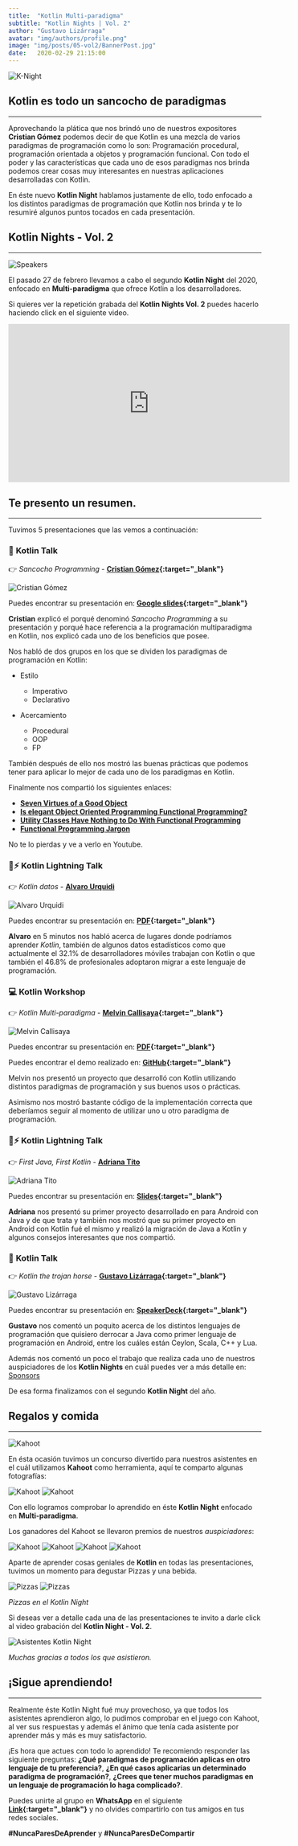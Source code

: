 ```yaml
---
title:  "Kotlin Multi-paradigma"
subtitle: "Kotlin Nights | Vol. 2"
author: "Gustavo Lizárraga"
avatar: "img/authors/profile.png"
image: "img/posts/05-vol2/BannerPost.jpg"
date:   2020-02-29 21:15:00
---
```


<img src="img/knights/knightlogo.png" alt="K-Night" class="responsive-logo">

## **Kotlin es todo un sancocho de paradigmas**
---

Aprovechando la plática que nos brindó uno de nuestros expositores **Cristian Gómez** podemos decir de que Kotlin es una mezcla de varios paradigmas de programación como lo son: Programación procedural, programación orientada a objetos y programación funcional. Con todo el poder y las características que cada uno de esos paradigmas nos brinda podemos crear cosas muy interesantes en nuestras aplicaciones desarrolladas con Kotlin.

En éste nuevo **Kotlin Night** hablamos justamente de ello, todo enfocado a los distintos paradigmas de programación que Kotlin nos brinda y te lo resumiré algunos puntos tocados en cada presentación.

## **Kotlin Nights - Vol. 2**
---

<img src="img/posts/05-vol2/BannerSpeakers.jpg" alt="Speakers" class="responsive">

El pasado 27 de febrero llevamos a cabo el segundo **Kotlin Night** del 2020, enfocado en **Multi-paradigma** que ofrece Kotlin a los desarrolladores.

Si quieres ver la repetición grabada del **Kotlin Nights Vol. 2** puedes hacerlo haciendo click en el siguiente video.

<div class="video-container">
<iframe width="560" height="315" src="https://www.youtube.com/embed/pDQ1ya8Ffps" frameborder="0" allow="accelerometer; autoplay; encrypted-media; gyroscope; picture-in-picture" allowfullscreen></iframe></div>

## **Te presento un resumen.**
---
Tuvimos 5 presentaciones que las vemos a continuación:

### 📢 **Kotlin Talk**

👉 *Sancocho Programming* - **[Cristian Gómez](http://linkedin.com/in/iyubinest/){:target="_blank"}**

<img src="img/posts/05-vol2/FotoCristian.jpg" alt="Cristian Gómez" class="responsive">

Puedes encontrar su presentación en: **[Google slides](https://docs.google.com/presentation/d/1prABeHtyOIZD8FeFjuu8JxUgHoRINAoKby9C9yKNij0/edit){:target="_blank"}**

**Cristian** explicó el porqué denominó *Sancocho Programming* a su presentación y porqué hace referencia a la programación multiparadigma en Kotlin, nos explicó cada uno de los beneficios que posee.

Nos habló de dos grupos en los que se dividen los paradigmas de programación en Kotlin:

- Estilo
    - Imperativo
    - Declarativo

- Acercamiento
    - Procedural
    - OOP
    - FP

También después de ello nos mostró las buenas prácticas que podemos tener para aplicar lo mejor de cada uno de los paradigmas en Kotlin.

Finalmente nos compartió los siguientes enlaces:
- **[Seven Virtues of a Good Object](https://www.yegor256.com/2014/11/20/seven-virtues-of-good-object.html)**
- **[Is elegant Object Oriented Programming Functional Programming?](https://medium.com/@danilomoliveira/is-elegant-object-oriented-programming-functional-programming-2fe46e45660f)**
- **[Utility Classes Have Nothing to Do With Functional Programming](https://www.yegor256.com/2015/02/20/utility-classes-vs-functional-programming.html)**
- **[Functional Programming Jargon](https://github.com/hemanth/functional-programming-jargon)**

No te lo pierdas y ve a verlo en Youtube.

### 📢⚡️ **Kotlin Lightning Talk**

👉 *Kotlin datos* - **[Alvaro Urquidi](https://www.facebook.com/Alvi.U)**

<img src="img/posts/05-vol2/FotoAlvaro.jpg" alt="Alvaro Urquidi" class="responsive">

Puedes encontrar su presentación en: **[PDF](https://drive.google.com/file/d/1PwbRdtsMYP8dqXZLl9INRcJf7aAQQpf5/view?usp=sharing){:target="_blank"}**

**Alvaro** en 5 minutos nos habló acerca de lugares donde podríamos aprender *Kotlin*, también de algunos datos estadísticos como que actualmente el 32.1% de desarrolladores móviles trabajan con Kotlin o que también el 46.8% de profesionales adoptaron migrar a este lenguaje de programación.

### 💻 **Kotlin Workshop**

👉 *Kotlin Multi-paradigma* - **[Melvin Callisaya](https://www.facebook.com/Matt2393){:target="_blank"}**

<img src="img/posts/05-vol2/FotoMelvin.jpg" alt="Melvin Callisaya" class="responsive">

Puedes encontrar su presentación en: **[PDF](https://drive.google.com/file/d/1QvBm4jsM05cKL694gZ0ViZoO_p5eloyu/view?usp=sharing){:target="_blank"}**

Puedes encontrar el demo realizado en: **[GitHub](https://github.com/matt2393/KotlinMultiparadigma){:target="_blank"}**

Melvin nos presentó un proyecto que desarrolló con Kotlin utilizando distintos paradigmas de programación y sus buenos usos o prácticas.

Asimismo nos mostró bastante código de la implementación correcta que deberíamos seguir al momento de utilizar uno u otro paradigma de programación.

### 📢⚡️ **Kotlin Lightning Talk**

👉 *First Java, First Kotlin* - **[Adriana Tito](https://www.facebook.com/adrianaselena.titoilasaca.3)**

<img src="img/posts/05-vol2/FotoAdriana.jpg" alt="Adriana Tito" class="responsive">

Puedes encontrar su presentación en: **[Slides](https://slides.com/adrianaselenatitoilasaca/deck/fullscreen#/){:target="_blank"}**

**Adriana** nos presentó su primer proyecto desarrollado en para Android con Java y de que trata y también nos mostró que su primer proyecto en Android con Kotlin fué el mismo y realizó la migración de Java a Kotlin y algunos consejos interesantes que nos compartió.

### 📢 **Kotlin Talk**

👉 *Kotlin the trojan horse* - **[Gustavo Lizárraga](https://lizarraga.dev){:target="_blank"}**

<img src="img/posts/05-vol2/FotoGustavo.jpg" alt="Gustavo Lizárraga" class="responsive">

Puedes encontrar su presentación en: **[SpeakerDeck](https://speakerdeck.com/lizarragadev/){:target="_blank"}**

 **Gustavo** nos comentó un poquito acerca de los distintos lenguajes de programación que quisiero derrocar a Java como primer lenguaje de programación en Android, entre los cuáles están Ceylon, Scala, C++ y Lua.

 Además nos comentó un poco el trabajo que realiza cada uno de nuestros auspiciadores de los **Kotlin Nights** en cuál puedes ver a más detalle en: [Sponsors](https://nights.kotlinlapaz.dev/#/2020/01/20/sponsors)


De esa forma finalizamos con el segundo **Kotlin Night** del año.

## **Regalos y comida**
---

<img src="img/posts/05-vol2/FotoPremios.jpg" alt="Kahoot" class="responsive">

En ésta ocasión tuvimos un concurso divertido para nuestros asistentes en el cuál utilizamos **Kahoot** como herramienta, aquí te comparto algunas fotografías:

<img src="img/posts/05-vol2/FotoKahoot1.jpg" alt="Kahoot" class="responsive">
<img src="img/posts/05-vol2/FotoKahoot2.jpg" alt="Kahoot" class="responsive">

Con ello logramos comprobar lo aprendido en éste **Kotlin Night** enfocado en **Multi-paradigma**.

Los ganadores del Kahoot se llevaron premios de nuestros *auspiciadores*:

<img src="img/posts/05-vol2/FotoGanadores.jpg" alt="Kahoot" class="responsive">
<img src="img/posts/05-vol2/FotoGanadores22.jpg" alt="Kahoot" class="responsive">
<img src="img/posts/05-vol2/FotoGanadores3.jpg" alt="Kahoot" class="responsive">
<img src="img/posts/05-vol2/FotoGanadores2.jpg" alt="Kahoot" class="responsive">

Aparte de aprender cosas geniales de **Kotlin** en todas las presentaciones, tuvimos un momento para degustar Pizzas y una bebida.

<img src="img/posts/05-vol2/FotoRefrigerio.jpg" alt="Pizzas" class="responsive">
<img src="img/posts/05-vol2/FotoRefrigerio2.jpg" alt="Pizzas" class="responsive">

*Pizzas en el Kotlin Night*

Si deseas ver a detalle cada una de las presentaciones te invito a darle click al video grabación del **Kotlin Night - Vol. 2**.

<img src="img/posts/05-vol2/FotoAsistentes.jpg" alt="Asistentes Kotlin Night" class="responsive">

*Muchas gracias a todos los que asistieron.*

## **¡Sigue aprendiendo!**
---
Realmente éste Kotlin Night fué muy provechoso, ya que todos los asistentes aprendieron algo, lo pudimos comprobar en el juego con Kahoot, al ver sus respuestas y además el ánimo que tenía cada asistente por aprender más y más es muy satisfactorio.

¡Es hora que actues con todo lo aprendido!
Te recomiendo responder las siguiente preguntas:
**¿Qué paradigmas de programación aplicas en otro lenguaje de tu preferencia?**, **¿En qué casos aplicarías un determinado paradigma de programación?**, **¿Crees que tener muchos paradigmas en un lenguaje de programación lo haga complicado?**.

Puedes unirte al grupo en **WhatsApp** en el siguiente **[Link](https://chat.whatsapp.com/IB0gxV6ke1H2ilzitfwkas){:target="_blank"}** y no olvides compartirlo con tus amigos en tus redes sociales.

**#NuncaParesDeAprender** y **#NuncaParesDeCompartir**
